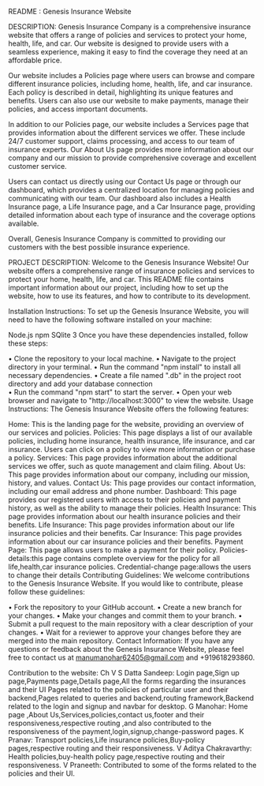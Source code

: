 README : Genesis Insurance Website
 

DESCRIPTION:
Genesis Insurance Company is a comprehensive insurance website that offers a range of policies and services to protect your home, health, life, and car. Our website is designed to provide users with a seamless experience, making it easy to find the coverage they need at an affordable price.

Our website includes a Policies page where users can browse and compare different insurance policies, including home, health, life, and car insurance. Each policy is described in detail, highlighting its unique features and benefits. Users can also use our website to make payments, manage their policies, and access important documents.

In addition to our Policies page, our website includes a Services page that provides information about the different services we offer. These include 24/7 customer support, claims processing, and access to our team of insurance experts. Our About Us page provides more information about our company and our mission to provide comprehensive coverage and excellent customer service.

Users can contact us directly using our Contact Us page or through our dashboard, which provides a centralized location for managing policies and communicating with our team. Our dashboard also includes a Health Insurance page, a Life Insurance page, and a Car Insurance page, providing detailed information about each type of insurance and the coverage options available.

Overall, Genesis Insurance Company is committed to providing our customers with the best possible insurance experience.


PROJECT DESCRIPTION:
Welcome to the Genesis Insurance Website! Our website offers a comprehensive range of insurance policies and services to protect your home, health, life, and car. This README file contains important information about our project, including how to set up the website, how to use its features, and how to contribute to its development.

Installation Instructions:
To set up the Genesis Insurance Website, you will need to have the following software installed on your machine:

Node.js
npm
 SQlite 3
Once you have these dependencies installed, follow these steps:

•	Clone the repository to your local machine.
•	Navigate to the project directory in your terminal.
•	Run the command "npm install" to install all necessary dependencies.
•	Create a file named ".db" in the project root directory and add your database connection  
•	Run the command "npm start" to start the server.
•	Open your web browser and navigate to "http://localhost:3000" to view the website.
Usage Instructions:
The Genesis Insurance Website offers the following features:

Home: This is the landing page for the website, providing an overview of our services and policies.
Policies: This page displays a list of our available policies, including home insurance, health insurance, life insurance, and car insurance. Users can click on a policy to view more information or purchase a policy.
Services: This page provides information about the additional services we offer, such as quote management and claim filing.
About Us: This page provides information about our company, including our mission, history, and values.
Contact Us: This page provides our contact information, including our email address and phone number.
Dashboard: This page provides our registered users with access to their policies and payment history, as well as the ability to manage their policies.
Health Insurance: This page provides information about our health insurance policies and their benefits.
Life Insurance: This page provides information about our life insurance policies and their benefits.
Car Insurance: This page provides information about our car insurance policies and their benefits.
Payment Page: This page allows users to make a payment for their policy.
Policies-details:this page contains complete overview for the policy for all life,health,car insurance policies.
Credential-change page:allows the users to change their details 
Contributing Guidelines:
We welcome contributions to the Genesis Insurance Website. If you would like to contribute, please follow these guidelines:

•	Fork the repository to your GitHub account.
•	Create a new branch for your changes.
•	Make your changes and commit them to your branch.
•	Submit a pull request to the main repository with a clear description of your changes.
•	Wait for a reviewer to approve your changes before they are merged into the main repository.
Contact Information:
If you have any questions or feedback about the Genesis Insurance Website, please feel free to contact us at  manumanohar62405@gmail.com and +919618293860.

Contribution to the website:
Ch V S Datta Sandeep:
Login page,Sign up page,Payments page,Details page,All the forms regarding the insurances and their UI Pages related to the policies of particular user and their backend,Pages related to queries and backend,routing framework,Backend related to the login and signup and navbar for desktop.
G Manohar:
Home page ,About Us,Services,policies,contact us,footer and their responsiveness,respective routing ,and also contributed to the responsiveness of the payment,login,signup,change-password pages. 
K Pranav:
Transport policies,Life insurance policies,Buy-policy pages,respective routing and their responsiveness.
V Aditya Chakravarthy:
Health policies,buy-health policy page,respective routing and their responsiveness.
V Praneeth:
Contributed to some of the forms related to the policies and their UI.

